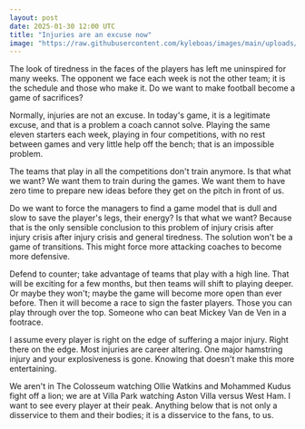 ```yaml
---
layout: post
date: 2025-01-30 12:00 UTC
title: "Injuries are an excuse now"
image: "https://raw.githubusercontent.com/kyleboas/images/main/uploads/2025/01/29/Image-29Jan2025_20:37:01.png"
---
```


The look of tiredness in the faces of the players has left me uninspired for many weeks. The opponent we face each week is not the other team; it is the schedule and those who make it. Do we want to make football become a game of sacrifices?

<!---more--->

Normally, injuries are not an excuse. In today's game, it is a legitimate excuse, and that is a problem a coach cannot solve. Playing the same eleven starters each week, playing in four competitions, with no rest between games and very little help off the bench; that is an impossible problem.

The teams that play in all the competitions don't train anymore. Is that what we want? We want them to train during the games. We want them to have zero time to prepare new ideas before they get on the pitch in front of us.

Do we want to force the managers to find a game model that is dull and slow to save the player's legs, their energy? Is that what we want? Because that is the only sensible conclusion to this problem of injury crisis after injury crisis after injury crisis and general tiredness. The solution won't be a game of transitions. This might force more attacking coaches to become more defensive. 

Defend to counter; take advantage of teams that play with a high line. That will be exciting for a few months, but then teams will shift to playing deeper. Or maybe they won't; maybe the game will become more open than ever before. Then it will become a race to sign the faster players. Those you can play through over the top. Someone who can beat Mickey Van de Ven in a footrace.

I assume every player is right on the edge of suffering a major injury. Right there on the edge. Most injuries are career altering. One major hamstring injury and your explosiveness is gone. Knowing that doesn't make this more entertaining. 

We aren't in The Colosseum watching Ollie Watkins and Mohammed Kudus fight off a lion; we are at Villa Park watching Aston Villa versus West Ham. I want to see every player at their peak. Anything below that is not only a disservice to them and their bodies; it is a disservice to the fans, to us.